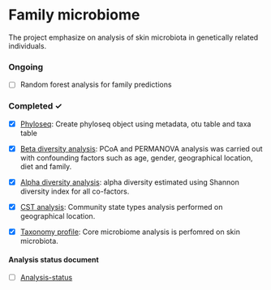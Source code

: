 # Family microbiome
The project emphasize on analysis of skin microbiota in genetically related individuals.

### Ongoing

- [ ] Random forest analysis for family predictions

### Completed ✓

- [x] [Phyloseq](Phyloseq.Rmd): Create phyloseq object using metadata, otu table and taxa table
- [x] [Beta diversity analysis](tse_beta.md): PCoA and PERMANOVA analysis was carried out with confounding factors such as age, gender, geographical location, diet and family.
      
- [x] [Alpha diversity analysis](Alphadiversity.md): alpha diversity estimated using Shannon diversity index for all co-factors.
- [x] [CST analysis](CST.md): Community state types analysis performed on geographical location.
- [x] [Taxonomy profile](taxonomyprofile.md): Core microbiome analysis is perfomred on skin microbiota.

#### Analysis status document
- [ ] [Analysis-status](Analysis-status.md)
